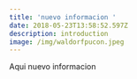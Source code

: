 ```yaml
---
title: 'nuevo informacion '
date: 2018-05-23T13:58:52.597Z
description: introduction
image: /img/waldorfpucon.jpeg
---
```

Aqui nuevo informacion
